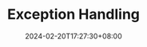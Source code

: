 ---
weight: 8
title: "Exception Handling"
description: ""
icon: "article"
date: "2024-02-20T17:27:30+08:00"
lastmod: "2024-02-20T17:27:30+08:00"
draft: false
toc: true
---